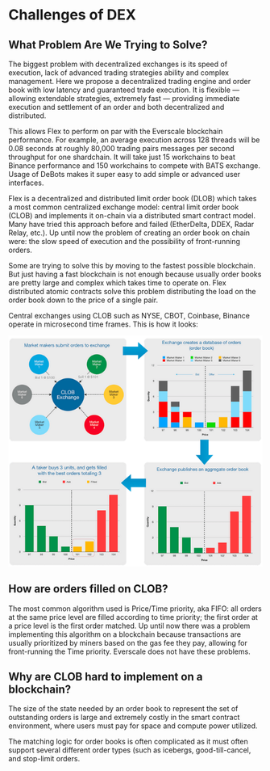 # Challenges of DEX

## What Problem Are We Trying to Solve?

The biggest problem with decentralized exchanges is its speed of execution, lack of advanced trading strategies ability and complex management. Here we propose a decentralized trading engine and order book with low latency and guaranteed trade execution. It is flexible — allowing extendable strategies, extremely fast — providing immediate execution and settlement of an order and both decentralized and distributed.

This allows Flex to perform on par with the Everscale blockchain performance. For example, an average execution across 128 threads will be 0.08 seconds at roughly 80,000 trading pairs messages per second throughput for one shardchain. It will take just 15 workchains to beat Binance performance and 150 workchains to compete with BATS exchange. Usage of DeBots makes it super easy to add simple or advanced user interfaces.

Flex is a decentralized and distributed limit order book (DLOB) which takes a most common centralized exchange model: central limit order book (CLOB) and implements it on-chain via a distributed smart contract model. Many have tried this approach before and failed (EtherDelta, DDEX, Radar Relay, etc.). Up until now the problem of creating an order book on chain were: the slow speed of execution and the possibility of front-running orders.

Some are trying to solve this by moving to the fastest possible blockchain. But just having a fast blockchain is not enough because usually order books are pretty large and complex which takes time to operate on. Flex distributed atomic contracts solve this problem distributing the load on the order book down to the price of a single pair.

Central exchanges using CLOB such as NYSE, CBOT, Coinbase, Binance operate in microsecond time frames. This is how it looks:

![](../../.gitbook/assets/CLOB.png)

## **How are orders filled on CLOB?**

The most common algorithm used is Price/Time priority, aka FIFO: all orders at the same price level are filled according to time priority; the first order at a price level is the first order matched. Up until now there was a problem implementing this algorithm on a blockchain because transactions are usually prioritized by miners based on the gas fee they pay, allowing for front-running the Time priority. Everscale does not have these problems.

## **Why are CLOB hard to implement on a blockchain?**

The size of the state needed by an order book to represent the set of outstanding orders is large and extremely costly in the smart contract environment, where users must pay for space and compute power utilized.

The matching logic for order books is often complicated as it must often support several different order types (such as icebergs, good-till-cancel, and stop-limit orders.
